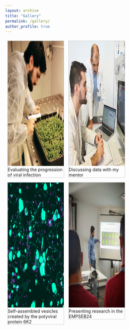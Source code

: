 ```yaml
---
layout: archive
title: "Gallery"
permalink: /gallery/
author_profile: true
---
```


<html>
<head>
<style>
div.gallery {
  margin: 7px;
  border: 1px solid #ccc;
  float: left;
  width: 180px;
}

div.gallery:hover {
  border: 1px solid #777;
}

div.gallery img {
  width: 100%;
  height: auto;
}

div.desc {
  padding: 15px;
  text-align: center;
}
</style>
</head>
<body>
<div class="gallery">
  <a target="_blank" href="/images/fitotron.png">
    <img src="/images/fitotron.png" alt="inc" width="600" height="400">
  </a>
  <div class="desc">Evaluating the progression of viral infection</div>
</div>
  
<div class="gallery">
  <a target="_blank" href="/images/mentor.png">
    <img src="/images/santi.png" alt="ment" width="600" height="400">
  </a>
  <div class="desc">Discussing data with my mentor</div>
</div>

<div class="gallery">
  <a target="_blank" href="/images/6k2.png">
    <img src="/images/6k2.png" alt="6K2" width="600" height="400">
  </a>
  <div class="desc">Self-assembled vesicles created by the potyviral protein 6K2</div>
</div>

<div class="gallery">
  <a target="_blank" href="/images/populations.jpg">
    <img src="/images/populations.jpg" alt="presenting" width="600" height="400">
  </a>
  <div class="desc">Presenting research in the EMPSEB24</div>
</div>

</body>
</html>

